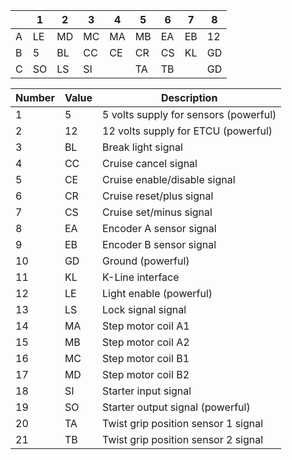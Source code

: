 |   |  1 |  2 |  3 |  4 |  5 |  6 |  7 |  8 |
|---|----|----|----|----|----|----|----|----|
| A | LE | MD | MC | MA | MB | EA | EB | 12 |
| B |  5 | BL | CC | CE | CR | CS | KL | GD |
| C | SO | LS | SI |    | TA | TB |    | GD |


| Number | Value | Description |
|------- |-------|-------------|
|  1 |  5 | 5 volts supply for sensors (powerful) |
|  2 | 12 | 12 volts supply for ETCU (powerful) |
|  3 | BL | Break light signal |
|  4 | CC | Cruise cancel signal |
|  5 | CE | Cruise enable/disable signal |
|  6 | CR | Cruise reset/plus signal |
|  7 | CS | Cruise set/minus signal |
|  8 | EA | Encoder A sensor signal |
|  9 | EB | Encoder B sensor signal |
| 10 | GD | Ground (powerful) |
| 11 | KL | K-Line interface |
| 12 | LE | Light enable (powerful) |
| 13 | LS | Lock signal signal |
| 14 | MA | Step motor coil A1 |
| 15 | MB | Step motor coil A2 |
| 16 | MC | Step motor coil B1 |
| 17 | MD | Step motor coil B2 |
| 18 | SI | Starter input signal |
| 19 | SO | Starter output signal (powerful) |
| 20 | TA | Twist grip position sensor 1 signal |
| 21 | TB | Twist grip position sensor 2 signal |

